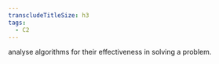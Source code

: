 ```yaml
---
transcludeTitleSize: h3
tags:
  - C2
---
```

analyse algorithms for their effectiveness in solving a problem.